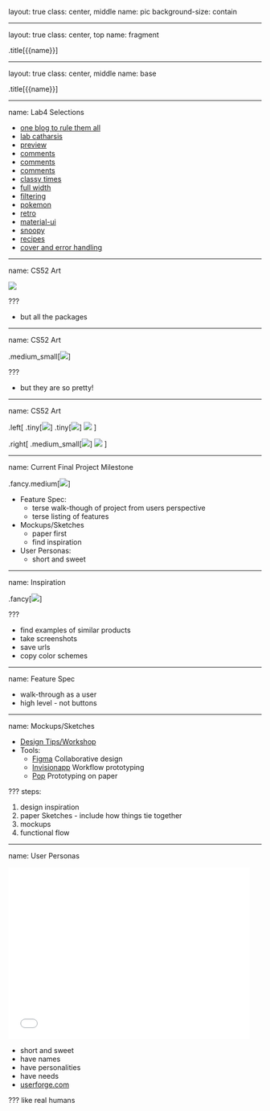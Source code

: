 layout: true
class: center, middle
name: pic
background-size: contain

---

layout: true
class: center, top
name: fragment

.title[{{name}}]

---
layout: true
class: center, middle
name: base

.title[{{name}}]



---
name: Lab4 Selections

* [one blog to rule them all](http://cs52-benblog.surge.sh/)
* [lab catharsis](http://traumabox.surge.sh/)
* [preview](http://zchr-lab-4.surge.sh/)
* [comments](http://lab4-kevinfarmer.surge.sh/)
* [comments](http://starterpack-heyssshhh.surge.sh/)
* [comments](http://ogrenblogs.surge.sh/)
* [classy times](http://nmoolenijzer-news.surge.sh/)
* [full width](http://squids-den.surge.sh/)
* [filtering](http://rightful-selection.surge.sh/)
* [pokemon](http://byang-lab4.surge.sh/)
* [retro](http://cs52-lab4-tyler-burnam.surge.sh/)
* [material-ui](http://annie.surge.sh/)
* [snoopy](http://starterpack-ruoniwang.surge.sh/)
* [recipes](http://lab4-emilyjlin95.surge.sh/)
* [cover and error handling](http://cs52-blog-nikoru-chen.surge.sh/)



---
name: CS52 Art


![](img/npm.jpg)

???
* but all the packages



---
name: CS52 Art


.medium_small[![](img/fatarrows.jpg)]

???
* but they are so pretty!


---
name: CS52 Art

.left[
.tiny[![](img/gulp.jpg)]
.tiny[![](img/toomanylabs.jpg)]
![](img/state-store-reducer.jpg)
]

.right[
.medium_small[![](img/primary_foreign_keys.jpg)]
![](img/index_vs_linear.jpg)
]


---
name: Current Final Project Milestone


.fancy.medium[![](http://i.giphy.com/13NR9a0aYuYMy4.gif)]

* Feature Spec:
  * terse walk-though of project from users perspective
  * terse listing of features
* Mockups/Sketches
  * paper first
  * find inspiration
* User Personas:
  * short and sweet


---
name: Inspiration

.fancy[![](img/inspiration.jpg)]


???
* find examples of similar products
* take screenshots
* save urls
* copy color schemes



---
name: Feature Spec

* walk-through as a user
* high level - not buttons



---
name: Mockups/Sketches


* [Design Tips/Workshop](../03_design)
* Tools:
  * [Figma](https://www.figma.com/) Collaborative design
  * [Invisionapp](https://www.invisionapp.com/) Workflow prototyping
  * [Pop](https://marvelapp.com/pop/) Prototyping on paper

???
steps:
1. design inspiration
1. paper Sketches - include how things tie together
1. mockups
1. functional flow



---
name: User Personas

<iframe src="//giphy.com/embed/wnSp3l5BtWWNq" width="480" height="342" frameBorder="0" class="giphy-embed" allowFullScreen></iframe>

* short and sweet
* have names
* have personalities
* have needs
* [userforge.com](http://userforge.com)

???
like real humans
